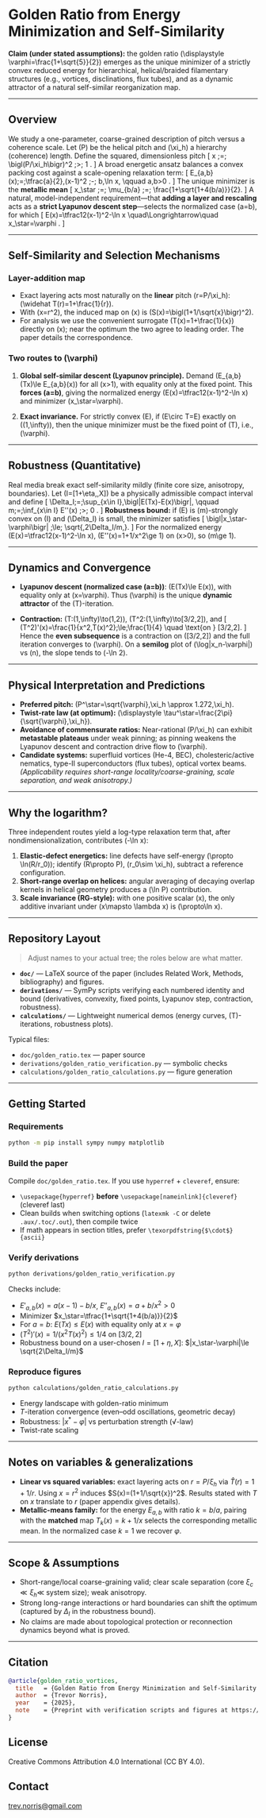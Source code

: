 # Golden Ratio from Energy Minimization and Self-Similarity

**Claim (under stated assumptions):** the golden ratio
\(\displaystyle \varphi=\frac{1+\sqrt{5}}{2}\)
emerges as the unique minimizer of a strictly convex reduced energy for hierarchical, helical/braided filamentary structures (e.g., vortices, disclinations, flux tubes), and as a dynamic attractor of a natural self-similar reorganization map.

---

## Overview

We study a one-parameter, coarse-grained description of pitch versus a coherence scale. Let \(P\) be the helical pitch and \(\xi_h\) a hierarchy (coherence) length. Define the squared, dimensionless pitch
\[
x \;=\; \bigl(P/\xi_h\bigr)^2 \;>\; 1 .
\]
A broad energetic ansatz balances a convex packing cost against a scale-opening relaxation term:
\[
E_{a,b}(x)\;=\;\tfrac{a}{2}\,(x-1)^2 \;-\; b\,\ln x, \qquad a,b>0 .
\]
The unique minimizer is the **metallic mean**
\[
x_\star \;=\; \mu_{b/a} \;=\; \frac{1+\sqrt{1+4(b/a)}}{2}.
\]
A natural, model-independent requirement—that **adding a layer and rescaling** acts as a **strict Lyapunov descent step**—selects the normalized case \(a=b\), for which
\[
E(x)=\tfrac12(x-1)^2-\ln x \quad\Longrightarrow\quad x_\star=\varphi .
\]

---

## Self-Similarity and Selection Mechanisms

### Layer-addition map
- Exact layering acts most naturally on the **linear** pitch \(r=P/\xi_h\):
  \(\widehat T(r)=1+\frac{1}{r}\).
- With \(x=r^2\), the induced map on \(x\) is
  \(S(x)=\bigl(1+1/\sqrt{x}\bigr)^2\).
- For analysis we use the convenient surrogate \(T(x)=1+\frac{1}{x}\) directly on \(x\); near the optimum the two agree to leading order. The paper details the correspondence.

### Two routes to \(\varphi\)
1) **Global self-similar descent (Lyapunov principle).**
   Demand \(E_{a,b}(Tx)\le E_{a,b}(x)\) for all \(x>1\), with equality only at the fixed point. This **forces \(a=b\)**, giving the normalized energy \(E(x)=\tfrac12(x-1)^2-\ln x\) and minimizer \(x_\star=\varphi\).

2) **Exact invariance.**
   For strictly convex \(E\), if \(E\circ T=E\) exactly on \((1,\infty)\), then the unique minimizer must be the fixed point of \(T\), i.e., \(\varphi\).

---

## Robustness (Quantitative)

Real media break exact self-similarity mildly (finite core size, anisotropy, boundaries). Let \(I=[1+\eta,\,X]\) be a physically admissible compact interval and define
\[
\Delta_I\;=\;\sup_{x\in I}\,\bigl|E(Tx)-E(x)\bigr|, \qquad
m\;=\;\inf_{x\in I} E''(x) \;>\; 0 .
\]
**Robustness bound:** if \(E\) is \(m\)-strongly convex on \(I\) and \(\Delta_I\) is small, the minimizer satisfies
\[
\bigl|x_\star-\varphi\bigr| \;\le\; \sqrt{\,2\Delta_I/m\,}.
\]
For the normalized energy \(E(x)=\tfrac12(x-1)^2-\ln x\), \(E''(x)=1+1/x^2\ge 1\) on \(x>0\), so \(m\ge 1\).

---

## Dynamics and Convergence

- **Lyapunov descent (normalized case \(a=b\))**:
  \(E(Tx)\le E(x)\), with equality only at \(x=\varphi\). Thus \(\varphi\) is the unique **dynamic attractor** of the \(T\)-iteration.

- **Contraction:**
  \(T:(1,\infty)\to(1,2)\), \(T^2:(1,\infty)\to[3/2,2]\), and
  \[
  (T^2)'(x)=\frac{1}{x^2\,T(x)^2}\;\le\;\frac{1}{4} \quad \text{on } [3/2,2].
  \]
  Hence the **even subsequence** is a contraction on \([3/2,2]\) and the full iteration converges to \(\varphi\).
  On a **semilog** plot of \(\log|x_n-\varphi|\) vs \(n\), the slope tends to \(-\ln 2\).

---

## Physical Interpretation and Predictions

- **Preferred pitch:**
  \(P^\star=\sqrt{\varphi}\,\xi_h \approx 1.272\,\xi_h\).
- **Twist-rate law (at optimum):**
  \(\displaystyle \tau^\star=\frac{2\pi}{\sqrt{\varphi}\,\xi_h}\).
- **Avoidance of commensurate ratios:**
  Near-rational \(P/\xi_h\) can exhibit **metastable plateaus** under weak pinning; as pinning weakens the Lyapunov descent and contraction drive flow to \(\varphi\).
- **Candidate systems:**
  superfluid vortices (He-4, BEC), cholesteric/active nematics, type-II superconductors (flux tubes), optical vortex beams.
  *(Applicability requires short-range locality/coarse-graining, scale separation, and weak anisotropy.)*

---

## Why the logarithm?

Three independent routes yield a log-type relaxation term that, after nondimensionalization, contributes \(-\ln x\):

1. **Elastic-defect energetics:** line defects have self-energy \(\propto \ln(R/r_0)\); identify \(R\propto P\), \(r_0\sim \xi_h\), subtract a reference configuration.
2. **Short-range overlap on helices:** angular averaging of decaying overlap kernels in helical geometry produces a \(\ln P\) contribution.
3. **Scale invariance (RG-style):** with one positive scalar \(x\), the only additive invariant under \(x\mapsto \lambda x\) is \(\propto\ln x\).

---

## Repository Layout

> Adjust names to your actual tree; the roles below are what matter.

- **`doc/`** — LaTeX source of the paper (includes Related Work, Methods, bibliography) and figures.
- **`derivations/`** — SymPy scripts verifying each numbered identity and bound (derivatives, convexity, fixed points, Lyapunov step, contraction, robustness).
- **`calculations/`** — Lightweight numerical demos (energy curves, \(T\)-iterations, robustness plots).

Typical files:
- `doc/golden_ratio.tex` — paper source
- `derivations/golden_ratio_verification.py` — symbolic checks
- `calculations/golden_ratio_calculations.py` — figure generation

---

## Getting Started

### Requirements
```bash
python -m pip install sympy numpy matplotlib
````

### Build the paper

Compile `doc/golden_ratio.tex`. If you use `hyperref` + `cleveref`, ensure:

* `\usepackage{hyperref}` **before** `\usepackage[nameinlink]{cleveref}` (cleveref last)
* Clean builds when switching options (`latexmk -C` or delete `.aux/.toc/.out`), then compile twice
* If math appears in section titles, prefer `\texorpdfstring{$\cdot$}{ascii}`

### Verify derivations

```bash
python derivations/golden_ratio_verification.py
```

Checks include:

* $E'_{a,b}(x)=a(x-1)-b/x$, $E''_{a,b}(x)=a+b/x^2>0$
* Minimizer $x_\star=\tfrac{1+\sqrt{1+4(b/a)}}{2}$
* For $a=b$: $E(Tx)\le E(x)$ with equality only at $x=\varphi$
* $(T^2)'(x)=1/(x^2T(x)^2)\le 1/4$ on $[3/2,2]$
* Robustness bound on a user-chosen $I=[1+\eta,X]$: $|x_\star-\varphi|\le \sqrt{2\Delta_I/m}$

### Reproduce figures

```bash
python calculations/golden_ratio_calculations.py
```

* Energy landscape with golden-ratio minimum
* $T$-iteration convergence (even–odd oscillations, geometric decay)
* Robustness: $|x^\ast-\varphi|$ vs perturbation strength (√-law)
* Twist-rate scaling

---

## Notes on variables & generalizations

* **Linear vs squared variables:** exact layering acts on $r=P/\xi_h$ via $\widehat T(r)=1+1/r$. Using $x=r^2$ induces $S(x)=(1+1/\sqrt{x})^2$. Results stated with $T$ on $x$ translate to $r$ (paper appendix gives details).
* **Metallic-means family:** for the energy $E_{a,b}$ with ratio $k=b/a$, pairing with the **matched** map $T_k(x)=k+1/x$ selects the corresponding metallic mean. In the normalized case $k=1$ we recover $\varphi$.

---

## Scope & Assumptions

* Short-range/local coarse-graining valid; clear scale separation (core $\xi_c\ll\xi_h\ll$ system size); weak anisotropy.
* Strong long-range interactions or hard boundaries can shift the optimum (captured by $\Delta_I$ in the robustness bound).
* No claims are made about topological protection or reconnection dynamics beyond what is proved.

---

## Citation

```bibtex
@article{golden_ratio_vortices,
  title   = {Golden Ratio from Energy Minimization and Self-Similarity in Hierarchical Vortices},
  author  = {Trevor Norris},
  year    = {2025},
  note    = {Preprint with verification scripts and figures at https://github.com/trevnorris/papers}
}
```

## License

Creative Commons Attribution 4.0 International (CC BY 4.0).

## Contact

[trev.norris@gmail.com](mailto:trev.norris@gmail.com)
